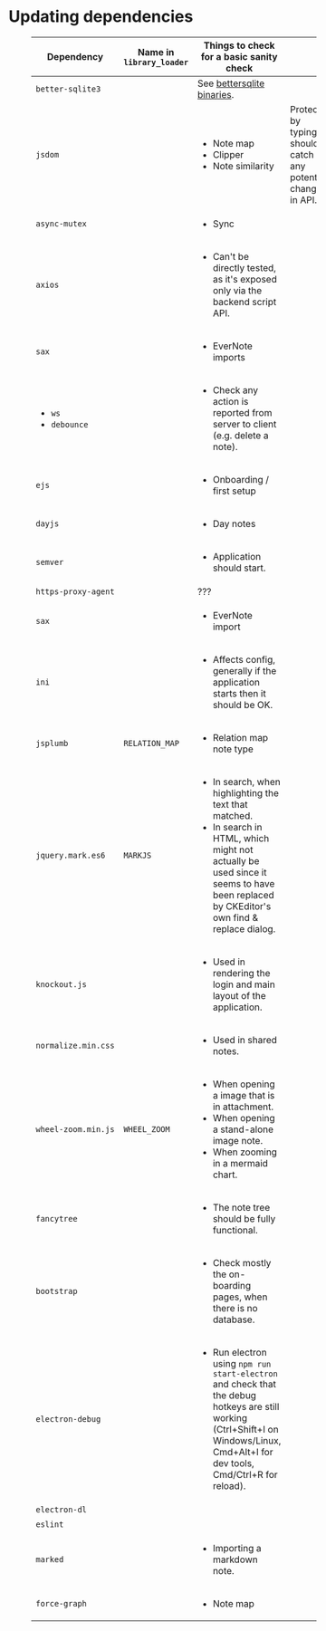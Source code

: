 # Updating dependencies
<figure class="table" style="width:100%"><table class="ck-table-resized"><colgroup><col> <col> <col> <col> <col></colgroup><thead><tr><th>Dependency</th><th>Name in <code>library_loader</code></th><th>Things to check for a basic sanity check</th><th>&nbsp;</th><th>Protected by unit tests</th></tr></thead><tbody><tr><td><code>better-sqlite3</code></td><td>&nbsp;</td><td>See&nbsp;<a class="reference-link" href="Updating%20dependencies/bettersqlite%20binaries.md">bettersqlite binaries</a>.</td><td>&nbsp;</td><td>&nbsp;</td></tr><tr><td><code>jsdom</code></td><td>&nbsp;</td><td><ul><li>Note map</li><li>Clipper</li><li>Note similarity</li></ul></td><td>Protected by typings, should catch any potential changes in API.</td><td>Yes</td></tr><tr><td><code>async-mutex</code></td><td>&nbsp;</td><td><ul><li>Sync</li></ul></td><td>&nbsp;</td><td>&nbsp;</td></tr><tr><td><code>axios</code></td><td>&nbsp;</td><td><ul><li>Can't be directly tested, as it's exposed only via the backend script API.</li></ul></td><td>&nbsp;</td><td>&nbsp;</td></tr><tr><td><code>sax</code></td><td>&nbsp;</td><td><ul><li>EverNote imports</li></ul></td><td>&nbsp;</td><td>&nbsp;</td></tr><tr><td><ul><li><code>ws</code></li><li><code>debounce</code></li></ul></td><td>&nbsp;</td><td><ul><li>Check any action is reported from server to client (e.g. delete a note).</li></ul></td><td>&nbsp;</td><td>&nbsp;</td></tr><tr><td><code>ejs</code></td><td>&nbsp;</td><td><ul><li>Onboarding / first setup</li></ul></td><td>&nbsp;</td><td>&nbsp;</td></tr><tr><td><code>dayjs</code></td><td>&nbsp;</td><td><ul><li>Day notes</li></ul></td><td>&nbsp;</td><td>&nbsp;</td></tr><tr><td><code>semver</code></td><td>&nbsp;</td><td><ul><li>Application should start.</li></ul></td><td>&nbsp;</td><td>&nbsp;</td></tr><tr><td><code>https-proxy-agent</code></td><td>&nbsp;</td><td>???</td><td>&nbsp;</td><td>&nbsp;</td></tr><tr><td><code>sax</code></td><td>&nbsp;</td><td><ul><li>EverNote import</li></ul></td><td>&nbsp;</td><td>&nbsp;</td></tr><tr><td><code>ini</code></td><td>&nbsp;</td><td><ul><li>Affects config, generally if the application starts then it should be OK.</li></ul></td><td>&nbsp;</td><td>&nbsp;</td></tr><tr><td><code>jsplumb</code></td><td><code>RELATION_MAP</code></td><td><ul><li>Relation map note type</li></ul></td><td>&nbsp;</td><td>&nbsp;</td></tr><tr><td><code>jquery.mark.es6</code></td><td><code>MARKJS</code></td><td><ul><li>In search, when highlighting the text that matched.</li><li>In search in HTML, which might not actually be used since it seems to have been replaced by CKEditor's own find &amp; replace dialog.</li></ul></td><td>&nbsp;</td><td>&nbsp;</td></tr><tr><td><code>knockout.js</code></td><td>&nbsp;</td><td><ul><li>Used in rendering the login and main layout of the application.</li></ul></td><td>&nbsp;</td><td>&nbsp;</td></tr><tr><td><code>normalize.min.css</code></td><td>&nbsp;</td><td><ul><li>Used in shared notes.</li></ul></td><td>&nbsp;</td><td>&nbsp;</td></tr><tr><td><code>wheel-zoom.min.js</code></td><td><code>WHEEL_ZOOM</code></td><td><ul><li>When opening a image that is in attachment.</li><li>When opening a stand-alone image note.</li><li>When zooming in a mermaid chart.</li></ul></td><td>&nbsp;</td><td>&nbsp;</td></tr><tr><td><code>fancytree</code></td><td>&nbsp;</td><td><ul><li>The note tree should be fully functional.</li></ul></td><td>&nbsp;</td><td>&nbsp;</td></tr><tr><td><code>bootstrap</code></td><td>&nbsp;</td><td><ul><li>Check mostly the on-boarding pages, when there is no database.</li></ul></td><td>&nbsp;</td><td>&nbsp;</td></tr><tr><td><code>electron-debug</code></td><td>&nbsp;</td><td><ul><li>Run electron using <code>npm run start-electron</code> and check that the debug hotkeys are still working (Ctrl+Shift+I on Windows/Linux, Cmd+Alt+I for dev tools, Cmd/Ctrl+R for reload).</li></ul></td><td>&nbsp;</td><td>&nbsp;</td></tr><tr><td><code>electron-dl</code></td><td>&nbsp;</td><td>&nbsp;</td><td>&nbsp;</td><td>&nbsp;</td></tr><tr><td><code>eslint</code></td><td>&nbsp;</td><td>&nbsp;</td><td>&nbsp;</td><td>&nbsp;</td></tr><tr><td><code>marked</code></td><td>&nbsp;</td><td><ul><li>Importing a markdown note.</li></ul></td><td>&nbsp;</td><td>Yes</td></tr><tr><td><code>force-graph</code></td><td>&nbsp;</td><td><ul><li>Note map</li></ul></td><td>&nbsp;</td><td>&nbsp;</td></tr></tbody></table></figure>